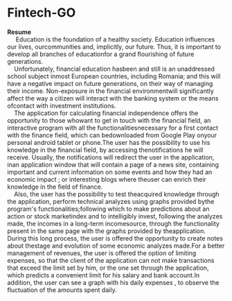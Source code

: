 # Fintech-GO
<b>Resume</b>  <br/> &nbsp;&nbsp;&nbsp;&nbsp; Education is the foundation of a healthy society. Education influences our lives, ourcommunities and, implicitly, our future. Thus, it is important to develop all branches of educationfor a grand flourishing of future generations.
<br/>&nbsp;&nbsp;&nbsp;&nbsp;Unfortunately, financial education hasbeen and still is an unaddressed school subject inmost European countries, including Romania; and this will have a negative impact on future generations, on their way of managing their income. Non-exposure in the financial environmentwill significantly affect the way a citizen will interact with the banking system or the means ofcontact with investment institutions.
<br/>&nbsp;&nbsp;&nbsp;&nbsp;The application for calculating financial independence offers the opportunity to those whowant to get in touch with the financial field, an interactive program with all the functionalitiesnecessary for a first contact with the finance field, which can bedownloaded from Google Play onyour personal android tablet or phone.The user has the possibility to use his knowledge in the financial field, by accessing thenotifications he will receive. Usually, the notifications will redirect the user in the application, inan application window that will contain a page of a news site, containing important and current information on some events and how they had an economic impact ; or interesting blogs where theuser can enrich their knowledge in the field of finance.
<br/>&nbsp;&nbsp;&nbsp;&nbsp;Also, the user has the possibility to test theacquired knowledge through the application, perform technical analyzes using graphs provided bythe program's functionalities;following which to make predictions about an action or stock marketindex and to intelligibly invest, following the analyzes made, the incomes in a long-term incomesource, through the functionality present in the same page with the graphs provided by theapplication. During this long process, the user is offered the opportunity to create notes about thestage and evolution of some economic analyzes made.For a better management of revenues, the user is offered the option of limiting expenses, so that the client of the application can not make transactions that exceed the limit set by him, or the one set through the application, which predicts a convenient limit for his salary and bank account.In addition, the user can see a graph with his daily expenses , to observe the fluctuation of the amounts spent daily.

